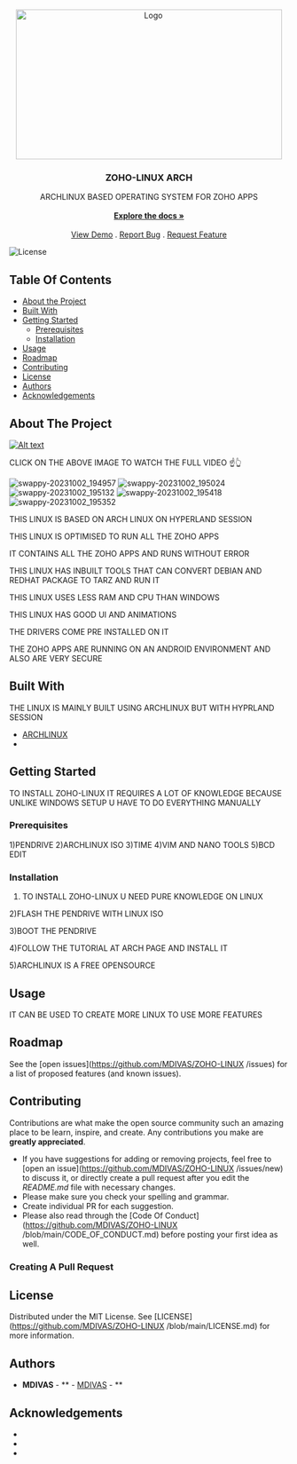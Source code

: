 <br/>
<p align="center">
  <a href="https://github.com/MDIVAS/ZOHO-LINUX ">
    <img src="https://www.gifservice.fr/img/gif-vignette-small/5fc9ed867ced33adf9634cc6c0e01859/49289-multi-media-computer-software-linux.gif" alt="Logo" width="480" height="270">
  </a>

  <h3 align="center">ZOHO-LINUX ARCH</h3>

  <p align="center">
    ARCHLINUX BASED OPERATING SYSTEM FOR ZOHO APPS 
    <br/>
    <br/>
    <a href="https://github.com/MDIVAS/ZOHO-LINUX "><strong>Explore the docs »</strong></a>
    <br/>
    <br/>
    <a href="https://github.com/MDIVAS/ZOHO-LINUX ">View Demo</a>
    .
    <a href="https://github.com/MDIVAS/ZOHO-LINUX /issues">Report Bug</a>
    .
    <a href="https://github.com/MDIVAS/ZOHO-LINUX /issues">Request Feature</a>
  </p>
</p>

![License](https://img.shields.io/github/license/MDIVAS/ZOHO-LINUX ) 

## Table Of Contents

* [About the Project](#about-the-project)
* [Built With](#built-with)
* [Getting Started](#getting-started)
  * [Prerequisites](#prerequisites)
  * [Installation](#installation)
* [Usage](#usage)
* [Roadmap](#roadmap)
* [Contributing](#contributing)
* [License](#license)
* [Authors](#authors)
* [Acknowledgements](#acknowledgements)

## About The Project
[![Alt text](https://img.youtube.com/vi/J7MK-q7Zufo/0.jpg)](https://www.youtube.com/watch?v=J7MK-q7Zufo)



CLICK ON THE ABOVE IMAGE TO WATCH THE FULL VIDEO  ☝👆


![swappy-20231002_194957](https://github.com/MDIVAS/ZOHO-LINUX/assets/127883304/d92977eb-8fc3-4c50-857e-9533dbc4c3e4)
![swappy-20231002_195024](https://github.com/MDIVAS/ZOHO-LINUX/assets/127883304/6ba5a172-bed7-408e-9e7d-c64dae903a64)
![swappy-20231002_195132](https://github.com/MDIVAS/ZOHO-LINUX/assets/127883304/88838ce4-e676-4f07-b630-bcd7f053aab4)
![swappy-20231002_195418](https://github.com/MDIVAS/ZOHO-LINUX/assets/127883304/b3885569-8c10-40a0-928c-269441263e95)
![swappy-20231002_195352](https://github.com/MDIVAS/ZOHO-LINUX/assets/127883304/2c0cbd7c-9696-4bb3-9529-c3e0c7caad02)

THIS LINUX IS BASED ON ARCH LINUX ON HYPERLAND SESSION

THIS LINUX IS OPTIMISED TO RUN ALL THE ZOHO APPS

IT CONTAINS ALL THE ZOHO APPS AND RUNS WITHOUT ERROR

THIS LINUX HAS INBUILT TOOLS THAT CAN CONVERT DEBIAN AND REDHAT PACKAGE TO TARZ AND RUN IT 


THIS LINUX USES LESS RAM AND CPU THAN WINDOWS 

THIS LINUX HAS GOOD UI AND ANIMATIONS 

THE DRIVERS COME PRE INSTALLED ON IT 

THE ZOHO APPS ARE RUNNING ON AN ANDROID ENVIRONMENT 
AND ALSO ARE VERY SECURE 




## Built With

THE LINUX IS MAINLY BUILT USING ARCHLINUX BUT WITH HYPRLAND SESSION 

* [ARCHLINUX ](https://wiki.archlinux.org/title/Hyprland)
* []()

## Getting Started

TO INSTALL ZOHO-LINUX IT REQUIRES A LOT OF KNOWLEDGE BECAUSE UNLIKE WINDOWS SETUP U HAVE TO DO EVERYTHING MANUALLY 

### Prerequisites

1)PENDRIVE
2)ARCHLINUX ISO
3)TIME
4)VIM AND NANO TOOLS
5)BCD EDIT

### Installation

1) TO INSTALL ZOHO-LINUX U NEED PURE KNOWLEDGE ON LINUX 

2)FLASH THE PENDRIVE WITH LINUX ISO

3)BOOT THE PENDRIVE 

4)FOLLOW THE TUTORIAL AT ARCH PAGE AND INSTALL IT 

5)ARCHLINUX IS A FREE OPENSOURCE 


## Usage

IT CAN BE USED TO CREATE MORE LINUX TO USE MORE FEATURES


## Roadmap

See the [open issues](https://github.com/MDIVAS/ZOHO-LINUX /issues) for a list of proposed features (and known issues).

## Contributing

Contributions are what make the open source community such an amazing place to be learn, inspire, and create. Any contributions you make are **greatly appreciated**.
* If you have suggestions for adding or removing projects, feel free to [open an issue](https://github.com/MDIVAS/ZOHO-LINUX /issues/new) to discuss it, or directly create a pull request after you edit the *README.md* file with necessary changes.
* Please make sure you check your spelling and grammar.
* Create individual PR for each suggestion.
* Please also read through the [Code Of Conduct](https://github.com/MDIVAS/ZOHO-LINUX /blob/main/CODE_OF_CONDUCT.md) before posting your first idea as well.

### Creating A Pull Request



## License

Distributed under the MIT License. See [LICENSE](https://github.com/MDIVAS/ZOHO-LINUX /blob/main/LICENSE.md) for more information.

## Authors

* **MDIVAS** - ** - [MDIVAS]() - **

## Acknowledgements

* []()
* []()
* []()
